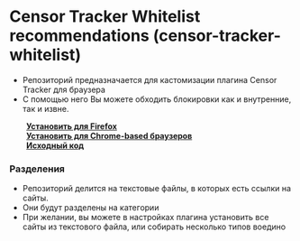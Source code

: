 # Censor Tracker Whitelist recommendations (censor-tracker-whitelist)

- Репозиторий предназначается для кастомизации плагина Censor Tracker для браузера
- С помощью него Вы можете обходить блокировки как и внутренние, так и извне.

<div style="display: flex; align-items: right;">
  <img src="https://upload.wikimedia.org/wikipedia/commons/a/a0/Firefox_logo%2C_2019.svg" width="15" height="15" style="margin-right: 10px;">
  <a href="https://addons.mozilla.org/en-US/firefox/addon/censor-tracker/" style="display: inline-flex; align-items: center; margin-left: 5px;"><strong>Установить для Firefox</strong></a>
  </div>
  <div style="display: flex; align-items: right;">
    <img src="https://upload.wikimedia.org/wikipedia/commons/2/28/Chromium_Logo.svg" width="15" height="15" style="margin-right: 10px;">
  <a href="https://chrome.google.com/webstore/detail/censor-tracker-%E2%80%93-proxy-fo/gaidoampbkcknofoejhnhbhbhhifgdop" style="display: inline-flex; align-items: center; margin-left: 5px;"><strong>Установить для Chrome-based браузеров</strong></a>
</div>
<div style="display: flex; align-items: right;">
    <img src="https://upload.wikimedia.org/wikipedia/commons/a/ab/Git-icon-white.svg" width="15" height="15" style="margin-right: 10px;">
  <a href="https://github.com/roskomsvoboda/censortracker" style="display: inline-flex; align-items: center; margin-left: 5px;"><strong>Исходный код</strong></a>
</div>


### Разделения
- Репозиторий делится на текстовые файлы, в которых есть ссылки на сайты.
- Они будут разделены на категории
- При желании, вы можете в настройках плагина установить все сайты из текстового файла, или собирать несколько типов воедино




